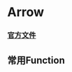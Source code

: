 # Arrow

### [官方文件](https://arrow.readthedocs.io/en/stable/)

## 常用Function

<!--stackedit_data:
eyJoaXN0b3J5IjpbMzg5NTY3ODY1XX0=
-->